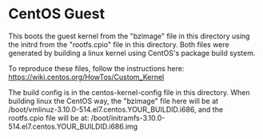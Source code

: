 CentOS Guest
============

This boots the guest kernel from the "bzimage" file in this directory using the
initrd from the "rootfs.cpio" file in this directory. Both files were generated
by building a linux kernel using CentOS's package build system.

To reproduce these files, follow the instructions here:
https://wiki.centos.org/HowTos/Custom_Kernel

The build config is in the centos-kernel-config file in this directory. When
building linux the CentOS way, the "bzimage" file here will be at
/boot/vmlinuz-3.10.0-514.el7.centos.YOUR_BUILDID.i686, and the rootfs.cpio
file will be at:
/boot/initramfs-3.10.0-514.el7.centos.YOUR_BUILDID.i686.img

